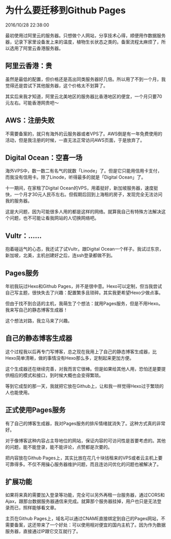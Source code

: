 # 为什么要迁移到Github Pages
2016/10/28 22:38:00


最初使用过阿里云的服务器。只想做个人网站，分享技术心得，顺便用作数据服务器，记录下家里设备发上来的温度，植物生长状态之类的。备案流程太麻烦了，所以选用了阿里云香港服务器。


## 阿里云香港：贵

虽然是最低的配置，但价格还是高出同类服务器好几倍。所以用了不到一个月，我觉得还是尝试下其他服务器，这个价格太不划算了。

其实后来我才知道，阿里云北美地区的服务器比香港地区的便宜，一个月只要70元左右。可能香港网贵吧～


## AWS：注册失败

不需要备案的，就只有海外的云服务器或者VPS了。AWS倒是有一年免费使用的活动，但是我注册的时候，一直无法正常访问AWS页面，于是放弃了。


## Digital Ocean：空喜一场

海外VPS中，数一数二有名气的就数「Linode」了。但是它只能用信用卡支付，而我没有信用卡。除了Linode，听得最多的就是「Digital Ocean」了。

十一期间，在家租了Digital Ocean的VPS，用着挺好，新加坡服务器，速度挺快，一个月才30元人民币左右。但假期后回到上海租的房子，发现完全无法访问我的服务器。

这是大问题，因为可能很多人用的都是这样的网络。就算我自己有特殊方法解决这个问题，也不可能让看我网站的人切换网络吧。


## Vultr：……

抱着碰运气的心态，我还试了试Vultr。跟Digital Ocean一个样子。我试过东京，新加坡，北美，主机创建好之后，连ssh登录都做不到。


## Pages服务

年初我玩过Hexo和Github Pages，并不是很中意。Hexo可以定制，但当我尝试自己写主题，很快失去了兴趣：配置繁多且琐碎。其实我更希望Hexo少做点事。

但由于找不到合适的主机，我萌生了个想法：就用Pages服务，但是不用Hexo。我来写自己的静态博客生成器！

这个想法对路，我立马来了兴趣。


## 自己的静态博客生成器

这个过程我以后再专门写博客，总之现在我用上了自己的静态博客生成器，比Hexo简单清晰，做的事情没有Hexo那么多，定制起来更加方便。

这个生成器还在继续完善，对我而言它很棒。但是如果给其他人用，恐怕还是要提供相应的模式和接口，到时候大概也会变得繁琐。

等到它成型的那一天，我就把它放在Github上，让和我一样觉得Hexo过于繁琐的人也能使用。


## 正式使用Pages服务

有了自己的博客生成器，我对Pages服务的排斥情绪就消失了。这种方式真的非常好。

对于像博客这种内容占主导地位的网站，保证内容的可访问性是首要考虑的。其他的问题，能不能登录，能不能评论，点赞都是次要的。

把内容放在Github Pages上，其实比放在花几十块钱租来的VPS或者云主机上要可靠得多。不仅不用操心服务器维护问题，而且连访问优化的问题也被解决了。


## 扩展功能

如果将来真的需要加入登录等功能，完全可以另外再租一台服务器，通过CORS和Ajax，跟那台数据服务器通信来完成。就算那个服务器挂掉，用户也只是无法登录而已，照样能够看文章。

主页在Github Pages上，域名可以通过CNAME直接绑定到自己的Pages网站，不需要备案，这还带来了一个好处：可以使用相对便宜的国内主机了。因为作为数据服务器，直接通过IP跟它交互就行了。


